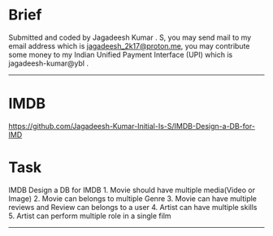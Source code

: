 # Brief 

Submitted and coded by Jagadeesh Kumar . S, you may send mail to my email address which is jagadeesh_2k17@proton.me, you may contribute some money to my Indian Unified Payment Interface (UPI) which is jagadeesh-kumar@ybl .

<hr/>

# IMDB

https://github.com/Jagadeesh-Kumar-Initial-Is-S/IMDB-Design-a-DB-for-IMD

# Task

IMDB Design a DB for IMDB 1. Movie should have multiple media(Video or Image) 2. Movie can belongs to multiple Genre 3. Movie can have multiple reviews and Review can belongs to a user 4. Artist can have multiple skills 5. Artist can perform multiple role in a single film
<hr/>
